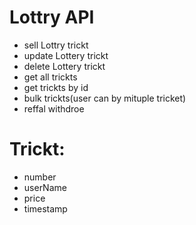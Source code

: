 # Lottry API

- sell Lottry trickt
- update Lottery trickt
- delete Lottery trickt
- get all trickts
- get trickts by id
- bulk trickts(user can by mituple tricket)
- reffal withdroe

# Trickt:

- number
- userName
- price
- timestamp
